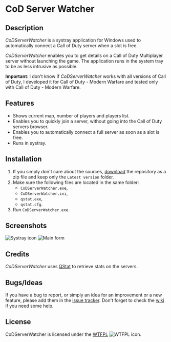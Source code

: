 CoD Server Watcher
==================

Description
-----------

_CoDServerWatcher_ is a systray application for Windows used to automatically connect a Call of Duty server when a slot is free.

_CoDServerWatcher_ enables you to get details on a Call of Duty Multiplayer server without launching the game. The application runs in the system tray to be as less intrusive as possible.

**Important**: I don't know if _CoDServerWatcher_ works with all versions of Call of Duty, I developed it for Call of Duty - Modern Warfare and tested only with Call of Duty - Modern Warfare.

Features
--------

* Shows current map, number of players and players list.
* Enables you to quickly join a server, without going into the Call of Duty servers browser.
* Enables you to automatically connect a full server as soon as a slot is free.
* Runs in systray.

Installation
------------

1. If you simply don't care about the sources, [download](https://github.com/Otiel/CoDServerWatcher/archive/master.zip) the repository as a zip file and keep only the `Latest version` folder.
2. Make sure the following files are located in the same folder:
    * `CoDServerWatcher.exe`,
    * `CoDServerWatcher.ini`,
    * `qstat.exe`,
    * `qstat.cfg`.
3. Run `CoDServerWatcher.exe`.

Screenshots
-----------

![Systray icon](http://i.imgur.com/2xibQ4B.png)
![Main form](http://i.imgur.com/pyBgJL5.png)

Credits
-------

_CoDServerWatcher_ uses [QStat](http://sourceforge.net/projects/qstat/) to retrieve stats on the servers.

Bugs/Ideas
----------

If you have a bug to report, or simply an idea for an improvement or a new feature, please add them in the [issue tracker](https://github.com/Otiel/CoDServerWatcher/issues).
Don't forget to check the [wiki](https://github.com/Otiel/CoDServerWatcher/wiki) if you need some help.

License
-------

CoDServerWatcher is licensed under the [WTFPL](http://www.wtfpl.net/) ![WTFPL icon](http://i.imgur.com/AsWaQQl.png).

